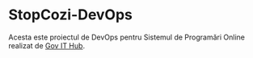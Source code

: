 # StopCozi-DevOps

Acesta este proiectul de DevOps pentru Sistemul de Programări Online realizat de [Gov IT Hub](http://ithub.gov.ro).

